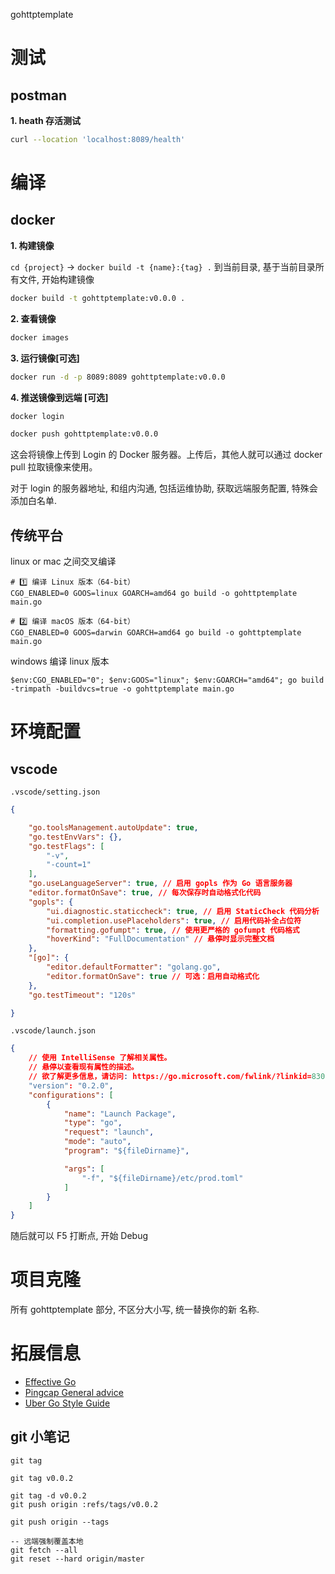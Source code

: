 gohttptemplate

# 测试

## postman

**1. heath 存活测试**

```bash
curl --location 'localhost:8089/health'
```

# 编译

## docker

**1. 构建镜像**

`cd {project}` -> `docker build -t {name}:{tag} .` 到当前目录, 基于当前目录所有文件, 开始构建镜像

```bash
docker build -t gohttptemplate:v0.0.0 .
```

**2. 查看镜像**

```bash
docker images
```

**3. 运行镜像[可选]**

```bash
docker run -d -p 8089:8089 gohttptemplate:v0.0.0
```

**4. 推送镜像到远端 [可选]**

```bash
docker login

docker push gohttptemplate:v0.0.0
```

这会将镜像上传到 Login 的 Docker 服务器。上传后，其他人就可以通过 docker pull 拉取镜像来使用。

对于 login 的服务器地址, 和组内沟通, 包括运维协助, 获取远端服务配置, 特殊会添加白名单.

## 传统平台

linux or mac 之间交叉编译

```
# 1️⃣ 编译 Linux 版本（64-bit）
CGO_ENABLED=0 GOOS=linux GOARCH=amd64 go build -o gohttptemplate main.go 

# 2️⃣ 编译 macOS 版本（64-bit）
CGO_ENABLED=0 GOOS=darwin GOARCH=amd64 go build -o gohttptemplate main.go
```

windows 编译 linux 版本

```
$env:CGO_ENABLED="0"; $env:GOOS="linux"; $env:GOARCH="amd64"; go build -trimpath -buildvcs=true -o gohttptemplate main.go
```

# 环境配置

## vscode

`.vscode/setting.json`

```json
{

    "go.toolsManagement.autoUpdate": true,
    "go.testEnvVars": {},
    "go.testFlags": [
        "-v",
        "-count=1"
    ],
    "go.useLanguageServer": true, // 启用 gopls 作为 Go 语言服务器
    "editor.formatOnSave": true, // 每次保存时自动格式化代码
    "gopls": {
        "ui.diagnostic.staticcheck": true, // 启用 StaticCheck 代码分析
        "ui.completion.usePlaceholders": true, // 启用代码补全占位符
        "formatting.gofumpt": true, // 使用更严格的 gofumpt 代码格式
        "hoverKind": "FullDocumentation" // 悬停时显示完整文档
    },
    "[go]": {
        "editor.defaultFormatter": "golang.go",
        "editor.formatOnSave": true // 可选：启用自动格式化
    },
    "go.testTimeout": "120s"

}

```

`.vscode/launch.json`

```json
{
    // 使用 IntelliSense 了解相关属性。 
    // 悬停以查看现有属性的描述。
    // 欲了解更多信息，请访问: https://go.microsoft.com/fwlink/?linkid=830387
    "version": "0.2.0",
    "configurations": [
        {
            "name": "Launch Package",
            "type": "go",
            "request": "launch",
            "mode": "auto",
            "program": "${fileDirname}",

            "args": [
                "-f", "${fileDirname}/etc/prod.toml"
            ]
        }
    ]
}

```

随后就可以 F5 打断点, 开始 Debug

# 项目克隆

所有 gohttptemplate 部分, 不区分大小写, 统一替换你的新 名称. 

# 拓展信息

- [Effective Go](https://golang.org/doc/effective_go)
- [Pingcap General advice](https://pingcap.github.io/style-guide/general.html)
- [Uber Go Style Guide](https://github.com/uber-go/guide/blob/master/style.md)

## **git 小笔记**

```shell
git tag

git tag v0.0.2

git tag -d v0.0.2
git push origin :refs/tags/v0.0.2

git push origin --tags
```

```shell
-- 远端强制覆盖本地
git fetch --all
git reset --hard origin/master
```


